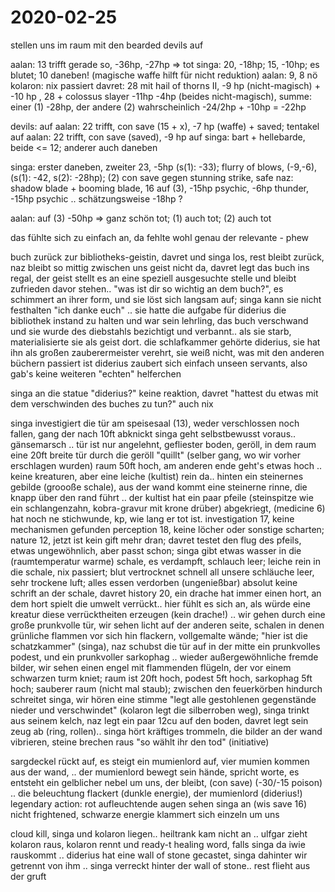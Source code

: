# 2020-02-25
stellen uns im raum mit den bearded devils auf

aalan: 13 trifft gerade so, -36hp, -27hp => tot
singa: 20, -18hp; 15, -10hp; es blutet; 10 daneben! (magische waffe hilft für nicht reduktion)
aalan: 9, 8 nö
kolaron: nix passiert
davret: 28 mit hail of thorns II, -9 hp (nicht-magisch) + -10 hp , 28 + colossus slayer -11hp -4hp (beides nicht-magisch),
summe: einer (1) -28hp, der andere (2) wahrscheinlich -24/2hp + -10hp = -22hp

devils: auf aalan: 22 trifft, con save (15 + x), -7 hp (waffe) + saved; tentakel auf aalan: 22 trifft, con save (saved), -9 hp
auf singa: bart + hellebarde, beide <= 12; anderer auch daneben

singa: erster daneben, zweiter 23, -5hp (s(1): -33); flurry of blows, (-9,-6), (s(1): -42, s(2): -28hp); (2) con save gegen stunning
strike, safe
naz: shadow blade + booming blade, 16 auf (3), -15hp psychic, -6hp thunder, -15hp psychic .. schätzungsweise -18hp ?

aalan: auf (3) -50hp => ganz schön tot; (1) auch tot; (2) auch tot

das fühlte sich zu einfach an, da fehlte wohl genau der relevante - phew

buch zurück zur bibliotheks-geistin, davret und singa los, rest bleibt zurück, naz bleibt so mittig zwischen uns
geist nicht da, davret legt das buch ins regal, der geist stellt es an eine speziell ausgesuchte stelle und
bleibt zufrieden davor stehen.. "was ist dir so wichtig an dem buch?", es schimmert an ihrer form, und
sie löst sich langsam auf; singa kann sie nicht festhalten "ich danke euch" .. sie hatte die aufgabe für
diderius die bibliothek instand zu halten und war sein lehrling, das buch verschwand und sie wurde des diebstahls
bezichtigt und verbannt.. als sie starb, materialisierte sie als geist dort. die schlafkammer gehörte diderius,
sie hat ihn als großen zauberermeister verehrt, sie weiß nicht, was mit den anderen büchern passiert ist
diderius zaubert sich einfach unseen servants, also gab's keine weiteren "echten" helferchen

singa an die statue "diderius?" keine reaktion, davret "hattest du etwas mit dem verschwinden des buches zu tun?" auch nix

singa investigiert die tür am speisesaal (13), weder verschlossen noch fallen, gang der nach 10ft abknickt
singa geht selbstbewusst voraus.. gänsemarsch .. tür ist nur angelehnt, gefliester boden, geröll, in dem
raum eine 20ft breite tür durch die geröll "quillt" (selber gang, wo wir vorher erschlagen wurden)
raum 50ft hoch, am anderen ende geht's etwas hoch .. keine kreaturen, aber eine leiche (kultist)
rein da.. hinten ein steinernes gebilde (groooße schale), aus der wand kommt eine steinerne rinne, die
knapp über den rand führt .. der kultist hat ein paar pfeile (steinspitze wie ein schlangenzahn, kobra-gravur mit krone drüber)
abgekriegt, (medicine 6) hat noch ne stichwunde, kp, wie lang er tot ist. investigation 17, keine mechanismen gefunden
perception 18, keine löcher oder sonstige scharten; nature 12, jetzt ist kein gift mehr dran; davret testet
den flug des pfeils, etwas ungewöhnlich, aber passt schon; singa gibt etwas wasser in die (raumtemperatur warme) schale,
es verdampft, schlauch leer; leiche rein in die schale, nix passiert; blut vertrocknet schnell
all unsere schläuche leer, sehr trockene luft; alles essen verdorben (ungenießbar)
absolut keine schrift an der schale, davret history 20, ein drache hat immer einen hort, an dem hort
spielt die umwelt verrückt.. hier fühlt es sich an, als würde eine kreatur diese verrücktheiten erzeugen
(kein drache!) .. 
wir gehen durch eine große prunkvolle tür, wir sehen licht auf der anderen seite, schalen in denen grünliche
flammen vor sich hin flackern, vollgemalte wände; "hier ist die schatzkammer" (singa), naz schubst die tür auf
in der mitte ein prunkvolles podest, und ein prunkvoller sarkophag .. wieder außergewöhnliche fremde bilder,
wir sehen einen engel mit flammenden flügeln, der vor einem schwarzen turm kniet; 
raum ist 20ft hoch, podest 5ft hoch, sarkophag 5ft hoch; sauberer raum (nicht mal staub); zwischen den feuerkörben
hindurch schreitet singa, wir hören eine stimme "legt alle gestohlenen gegenstände nieder und verschwindet"
(kolaron legt die silberroben weg), singa trinkt aus seinem kelch, naz legt ein paar 12cu auf den boden,
davret legt sein zeug ab (ring, rollen).. singa hört kräftiges trommeln, die bilder an der wand vibrieren,
steine brechen raus "so wählt ihr den tod" (initiative)

sargdeckel rückt auf, es steigt ein mumienlord auf, vier mumien kommen aus der wand, .. der mumienlord bewegt sein
hände, spricht worte, es entsteht ein gelblicher nebel um uns, der bleibt, (con save) (-30/-15 poison) .. die 
beleuchtung flackert (dunkle energie), der mumienlord (diderius!) legendary action: rot aufleuchtende
augen sehen singa an (wis save 16) nicht frightened, schwarze energie klammert sich einzeln um uns

cloud kill, singa und kolaron liegen.. heiltrank kam nicht an .. ulfgar zieht kolaron raus, kolaron rennt und
ready-t healing word, falls singa da iwie rauskommt .. diderius hat eine wall of stone gecastet, singa dahinter
wir getrennt von ihm .. singa verreckt hinter der wall of stone.. rest flieht aus der gruft